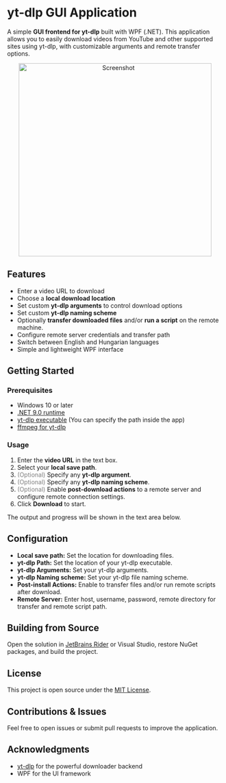# yt-dlp GUI Application

A simple **GUI frontend for yt-dlp** built with WPF (.NET). This application allows you to easily download videos from YouTube and other supported sites using yt-dlp, with customizable arguments and remote transfer options.
<p align="center">
	<img alt="Screenshot" src="https://i.imgur.com/5HofNBv.png" width="450"/>
</p>


## Features

- Enter a video URL to download
- Choose a **local download location**
- Set custom **yt-dlp arguments** to control download options
- Set custom **yt-dlp naming scheme**
- Optionally **transfer downloaded files** and/or **run a script** on the remote machine.
- Configure remote server credentials and transfer path
- Switch between English and Hungarian languages
- Simple and lightweight WPF interface


## Getting Started

### Prerequisites

- Windows 10 or later
- [.NET 9.0 runtime](https://dotnet.microsoft.com/en-us/download/dotnet/9.0)
- [yt-dlp executable](https://github.com/yt-dlp/yt-dlp/releases) (You can specify the path inside the app)
- [ffmpeg for yt-dlp](https://ffmpeg.org/download.html) 
### Usage

1. Enter the **video URL** in the text box.
2. Select your **local save path**.
3. <span style="color:gray;">(Optional)</span> Specify any **yt-dlp argument**.
4. <span style="color:gray;">(Optional)</span> Specify any **yt-dlp naming scheme**.
5. <span style="color:gray;">(Optional)</span> Enable **post-download actions** to a remote server and configure remote connection settings.
6. Click **Download** to start.

The output and progress will be shown in the text area below.


## Configuration

- **Local save path:** Set the location for downloading files.
- **yt-dlp Path:** Set the location of your yt-dlp executable.
- **yt-dlp Arguments:** Set your yt-dlp arguments.
- **yt-dlp Naming scheme:** Set your yt-dlp file naming scheme.
- **Post-install Actions:** Enable to transfer files and/or run remote scripts after download.
- **Remote Server:** Enter host, username, password, remote directory for transfer and remote script path.


## Building from Source

Open the solution in [JetBrains Rider](https://www.jetbrains.com/rider/) or Visual Studio, restore NuGet packages, and build the project.


## License

This project is open source under the [MIT License](LICENSE).


## Contributions & Issues

Feel free to open issues or submit pull requests to improve the application.


## Acknowledgments

- [yt-dlp](https://github.com/yt-dlp/yt-dlp) for the powerful downloader backend
- WPF for the UI framework
